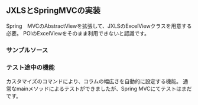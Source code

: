 ## JXLSとSpringMVCの実装

Spring　MVCのAbstractViewを拡張して、JXLSのExcelViewクラスを用意する必要。
POIのExcelViewをそのまま利用できないと認識です。

### サンプルソース

### テスト途中の機能
カスタマイズのコマンドにより、コラムの幅広さを自動的に設定する機能。
通常なmainメソッドによるテストができましたが、Spring MVCにてテストはまだです。

